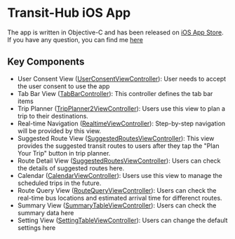# Transit-Hub iOS App

The app is written in Objective-C and has been released on [iOS App Store](https://itunes.apple.com/us/app/t-hub/id1022519348?mt=8). If you have any question, you can find me [here](mailto:fzsun316@gmail.com)

## Key Components

* User Consent View ([UserConsentViewController](https://github.com/visor-vu/thub-ios-app/blob/master/T-HUB/UserConsentViewController.h)): User needs to accept the user consent to use the app
* Tab Bar View ([TabBarController](https://github.com/visor-vu/thub-ios-app/blob/master/T-HUB/TabBarController.h)):  This controller defines the tab bar items
* Trip Planner ([TripPlanner2ViewController](https://github.com/visor-vu/thub-ios-app/blob/master/T-HUB/TripPlanner2ViewController.h)): Users use this view to plan a trip to their destinations.
* Real-time Navigation ([RealtimeViewController](https://github.com/visor-vu/thub-ios-app/blob/master/T-HUB/RealtimeViewController.h)): Step-by-step navigation will be provided by this view.
* Suggested Route View ([SuggestedRoutesViewController](https://github.com/visor-vu/thub-ios-app/blob/master/T-HUB/SuggestedRoutesViewController.h)): This view provides the suggested transit routes to users after they tap the "Plan Your Trip" button in trip planner.
* Route Detail View ([SuggestedRoutesViewController](https://github.com/visor-vu/thub-ios-app/blob/master/T-HUB/SuggestedRoutesViewController.h)): Users can check the details of suggested routes here.
* Calendar ([CalendarViewController](https://github.com/visor-vu/thub-ios-app/blob/master/T-HUB/CalendarViewController.h)): Users use this view to manage the scheduled trips in the future.
* Route Query View ([RouteQueryViewController](https://github.com/visor-vu/thub-ios-app/blob/master/T-HUB/RouteQueryViewController.h)): Users can check the real-time bus locations and estimated arrival time for differenct routes.
* Summary View ([SummaryTableViewController](https://github.com/visor-vu/thub-ios-app/blob/master/T-HUB/SummaryTableViewController.h)): Users can check the summary data here
* Setting View ([SettingTableViewController](https://github.com/visor-vu/thub-ios-app/blob/master/T-HUB/SettingTableViewController.h)): Users can change the default settings here

